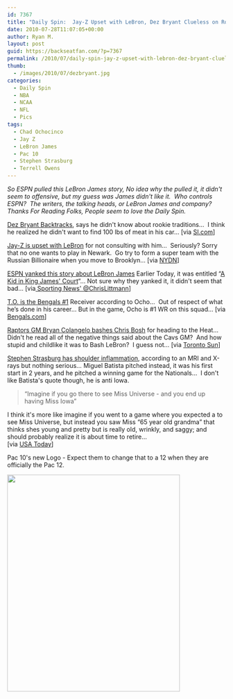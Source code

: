 ```yaml
---
id: 7367
title: "Daily Spin:  Jay-Z Upset with LeBron, Dez Bryant Clueless on Rookie Tradition, New Pac 10 Logo"
date: 2010-07-28T11:07:05+00:00
author: Ryan M.
layout: post
guid: https://backseatfan.com/?p=7367
permalink: /2010/07/daily-spin-jay-z-upset-with-lebron-dez-bryant-clueless-on-rookie-tradition-new-pac-10-logo/
thumb:
  - /images/2010/07/dezbryant.jpg
categories:
  - Daily Spin
  - NBA
  - NCAA
  - NFL
  - Pics
tags:
  - Chad Ochocinco
  - Jay Z
  - LeBron James
  - Pac 10
  - Stephen Strasburg
  - Terrell Owens
---
```


<div class="entry">
  <p>
    <em>So ESPN pulled this LeBron James story, No idea why the pulled it, it didn't seem to offensive, but my guess was James didn't like it.  Who controls ESPN?  The writers, the talking heads, or LeBron James and company? Thanks For Reading Folks, People seem to love the Daily Spin.</em>
  </p>

  <p>
    <a href="http://sportsillustrated.cnn.com/2010/football/nfl/07/27/cowboys.ap/index.html?eref=sihp">Dez Bryant Backtracks</a>, says he didn't know about rookie traditions&#8230;  I think he realized he didn't want to find 100 lbs of meat in his car&#8230; [via <a href="http://sportsillustrated.cnn.com/2010/football/nfl/07/27/cowboys.ap/index.html?eref=sihp">SI.com</a>]
  </p>

  <p>
    <a href="http://www.nydailynews.com/gossip/2010/07/28/2010-07-28_untitled__28lede2.html">Jay-Z is upset with LeBron</a> for not consulting with him&#8230;  Seriously? Sorry that no one wants to play in Newark.  Go try to form a super team with the Russian Billionaire when you move to Brooklyn&#8230; [via <a href="http://www.nydailynews.com/gossip/2010/07/28/2010-07-28_untitled__28lede2.html">NYDN</a>]
  </p>

  <p>
    <a href="http://img821.imageshack.us/img821/5829/bloglebronespn.jpg">ESPN yanked this story about LeBron James</a> Earlier Today, it was entitled &#8220;<a href="http://img821.imageshack.us/img821/5829/bloglebronespn.jpg">A Kid in King James' Court</a>&#8220;&#8230; Not sure why they yanked it, it didn't seem that bad&#8230; [via<a href="http://bit.ly/9l3QKW "> Sporting News' @ChrisLittmann</a>]
  </p>

  <p>
    <a href="http://www.bengals.com/news/article-1/Ocho-TO-No-1-receiver/603e2d36-cee9-4e8e-ae04-c691b8eab35a">T.O. is the Bengals #1</a> Receiver according to Ocho&#8230;  Out of respect of what he’s done in his career&#8230; But in the game, Ocho is #1 WR on this squad&#8230; [via <a href="http://www.bengals.com/news/article-1/Ocho-TO-No-1-receiver/603e2d36-cee9-4e8e-ae04-c691b8eab35a">Bengals.com</a>]
  </p>

  <p>
    <a href="http://www.torontosun.com/sports/basketball/2010/07/26/14836426.html">Raptors GM Bryan Colangelo bashes Chris Bosh</a> for heading to the Heat&#8230; Didn't he read all of the negative things said about the Cavs GM?  And how stupid and childlike it was to Bash LeBron?  I guess not&#8230; [via <a href="http://www.torontosun.com/sports/basketball/2010/07/26/14836426.html">Toronto Sun</a>]
  </p>

  <p>
    <a href="http://content.usatoday.com/communities/dailypitch/post/2010/07/strasburg-diagnosis-shoulder-inflamation/1">Stephen Strasburg has shoulder inflammation</a>, according to an MRI and X-rays but nothing serious&#8230; Miguel Batista pitched instead, it was his first start in 2 years, and he pitched a winning game for the Nationals&#8230;  I don't like Batista's quote though, he is anti Iowa.
  </p>

  <blockquote>
    <p>
      &#8220;Imagine if you go there to see Miss Universe - and you end up having Miss Iowa&#8221;
    </p>
  </blockquote>

  <p>
    I think it's more like imagine if you went to a game where you expected a to see Miss Universe, but instead you saw Miss &#8220;65 year old grandma&#8221; that thinks shes young and pretty but is really old, wrinkly, and saggy; and should probably realize it is about time to retire&#8230;<br /> [via <a href="http://content.usatoday.com/communities/dailypitch/post/2010/07/strasburg-diagnosis-shoulder-inflamation/1">USA Today</a>]
  </p>

  <p>
    Pac 10's new Logo - Expect them to change that to a 12 when they are officially the Pac 12.
  </p>

  <p>
    <a href="/images/2010/07/newpac10logo.jpg"><img class="aligncenter size-full wp-image-7378" title="newpac10logo" src="/images/2010/07/newpac10logo.jpg" alt="" width="398" height="500" srcset="/images/2010/07/newpac10logo.jpg 398w, /images/2010/07/newpac10logo-238x300.jpg 238w" sizes="(max-width: 398px) 100vw, 398px" /></a>
  </p>
</div>
